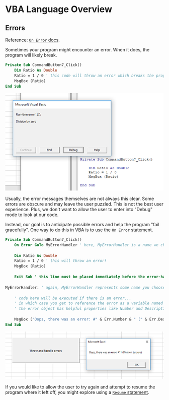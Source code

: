 # VBA Language Overview

## Errors

Reference: [`On Error` docs](https://docs.microsoft.com/en-us/dotnet/visual-basic/language-reference/statements/on-error-statement).

Sometimes your program might encounter an error. When it does, the program will likely break.

```vb
Private Sub CommandButton7_Click()
    Dim Ratio As Double
    Ratio = 1 / 0 ' this code will throw an error which breaks the program
    MsgBox (Ratio)
End Sub
```

![a screenshot of a broken program, with the native VBA error messaging exposed to the user](/img/notes/visual-basic/error-division-by-zero.png)

Usually, the error messages themselves are not always this clear. Some errors are obscure and may leave the user puzzled. This is not the best user experience. Plus, we don't want to allow the user to enter into "Debug" mode to look at our code.

Instead, our goal is to anticipate possible errors and help the program "fail gracefully". One way to do this in VBA is to use the `On Error` statement.

```vb
Private Sub CommandButton7_Click()
    On Error GoTo MyErrorHandler ' here, MyErrorHandler is a name we choose, which should correspond with a matching statement at the end of this sub-procedure's scope

    Dim Ratio As Double
    Ratio = 1 / 0 ' this will throw an error!
    MsgBox (Ratio)

    Exit Sub ' this line must be placed immediately before the error-handling logic, to prevent that logic from being executed in normal, non-error circumstances

MyErrorHandler: ' again, MyErrorHandler represents some name you choose, and it should match the GoTo statement referenced above

    ' code here will be executed if there is an error...
    ' in which case you get to reference the error as a variable named Err
    ' the error object has helpful properties like Number and Description

    MsgBox ("Oops, there was an error: #" & Err.Number & " (" & Err.Description & ")")
End Sub
```

![a message box displaying a friendly message](/img/notes/visual-basic/error-handled-division-by-zero.png)

If you would like to allow the user to try again and attempt to resume the program where it left off, you might explore using a [`Resume` statement](https://docs.microsoft.com/en-us/dotnet/visual-basic/language-reference/statements/resume-statement).
